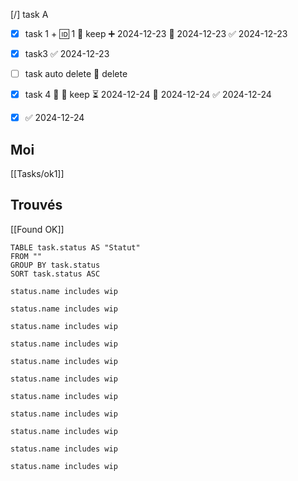 [/] task A

- [x] task 1 + 🆔 1 🏁 keep ➕ 2024-12-23 🛫 2024-12-23 ✅ 2024-12-23
- [x] task3 ✅ 2024-12-23
- [ ] task auto delete 🏁 delete 
- [x] task 4 🔺 🏁 keep ⏳ 2024-12-24 📅 2024-12-24 ✅ 2024-12-24
- [x]  ✅ 2024-12-24


## Moi 

[[Tasks/ok1]]
## Trouvés 

[[Found OK]]





```tasks
TABLE task.status AS "Statut"
FROM ""
GROUP BY task.status
SORT task.status ASC

```

```tasks
status.name includes wip
```

```tasks
status.name includes wip
```


```tasks
status.name includes wip
```

```tasks
status.name includes wip
```

```tasks
status.name includes wip
```


```tasks
status.name includes wip
```

```tasks
status.name includes wip
```

```tasks
status.name includes wip
```


```tasks
status.name includes wip
```

```tasks
status.name includes wip
```

```tasks
status.name includes wip
```

